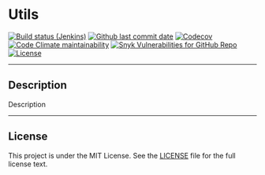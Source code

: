 # Utils

[![Build status (Jenkins)](https://img.shields.io/jenkins/build?jobUrl=https%3A%2F%2Fci.ursinn.dev%2Fjob%2Fursinn%2Fjob%2Futils%2Fjob%2Fdevelop%2F&label=Jenkins&logo=jenkins)](https://ci.ursinn.dev/job/ursinn/job/utils)
[![Github last commit date](https://img.shields.io/github/last-commit/ursinn/utils?label=Updated&logo=github)](https://github.com/ursinn/utils/commits)
[![Codecov](https://img.shields.io/codecov/c/gh/ursinn/utils?label=Coverage&logo=codecov)](https://app.codecov.io/gh/ursinn/utils)
[![Code Climate maintainability](https://img.shields.io/codeclimate/maintainability/ursinn/utils?label=Maintainability)](https://codeclimate.com/github/ursinn/utils)
[![Snyk Vulnerabilities for GitHub Repo](https://img.shields.io/snyk/vulnerabilities/github/ursinn/utils?label=Vulnerabilities)](https://snyk.io/test/github/ursinn/utils)
[![License](https://img.shields.io/github/license/ursinn/utils?label=License)](https://github.com/ursinn/utils/blob/main/LICENSE)

---

## Description

Description

---

## License

This project is under the MIT License. See the [LICENSE](https://github.com/ursinn/utils/blob/main/LICENSE) file for the
full license text.
